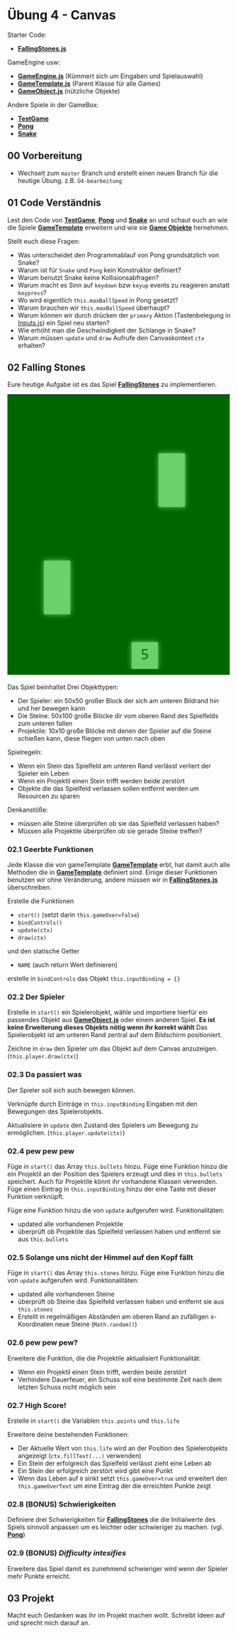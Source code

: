 # Übung 4 - Canvas #

Starter Code:
* **[FallingStones.js](./src/js/games/FallingStones.js)**

GameEngine usw:
* **[GameEngine.js](./src/js/GameEngine.js)** (Kümmert sich um Eingaben und Spielauswahl)
* **[GameTemplate.js](./src/js/games/GameTemplate.js)** (Parent Klasse für alle Games)
* **[GameObject.js](./src/js/GameObject.js)** (nützliche Objekte)

Andere Spiele in der GameBox: 
* **[TestGame](./src/js/games/TestGame.js)**
* **[Pong](./src/js/games/Pong.js)**
* **[Snake](./src/js/games/Snake.js)**

## 00 Vorbereitung ##

* Wechselt zum `master` Branch und erstellt einen neuen Branch für die heutige Übung. z.B. `Ü4-bearbeitung`

## 01 Code Verständnis ##

Lest den Code von **[TestGame](./src/js/games/TestGame.js)**, **[Pong](./src/js/games/Pong.js)** und **[Snake](./src/js/games/Snake.js)** an und schaut euch an wie die Spiele **[GameTemplate](./src/js/games/GameTemplate.js)** erweitern und wie sie **[Game Objekte](./src/js/GameObject.js)** hernehmen.

Stellt euch diese Fragen: 
* Was unterscheidet den Programmablauf von Pong grundsätzlich von Snake?
* Warum ist für `Snake` und `Pong` kein Konstruktor definiert?
* Warum benutzt Snake keine Kollisionsabfragen?
* Warum macht es Sinn auf `keydown` bzw `keyup` events zu reagieren anstatt `keypress`?
* Wo wird eigentlich `this.maxBallSpeed` in Pong gesetzt?
* Warum brauchen wir `this.maxBallSpeed` überhaupt?
* Warum können wir durch drücken der `primary` Aktion (Tastenbelegung in [Inputs.js](./src/js/Inputs.js)) ein Spiel neu starten?
* Wie erhöht man die Geschwindigkeit der Schlange in Snake?
* Warum müssen `update` und `draw` Aufrufe den Canvaskontext `ctx` erhalten?

## 02 Falling Stones ##

Eure heutige Aufgabe ist es das Spiel **[FallingStones](./src/js/games/FallingStones.js)** zu implementieren.

![Falling Stones](./doc/falling_stones_01.PNG)

Das Spiel beinhaltet Drei Objekttypen:
* Der Spieler: ein 50x50 großer Block der sich am unteren Bildrand hin und her bewegen kann
* Die Steine: 50x100 große Blöcke dir vom oberen Rand des Spielfelds zum unteren fallen
* Projektile: 10x10 große Blöcke mit denen der Spieler auf die Steine schießen kann, diese fliegen von unten nach oben

Spielregeln:
* Wenn ein Stein das Spielfeld am unteren Rand verlässt verliert der Spieler ein Leben
* Wenn ein Projektil einen Stein trifft werden beide zerstört
* Objekte die das Spielfeld verlassen sollen entfernt werden um Resourcen zu sparen

Denkanstöße:
* müssen alle Steine überprüfen ob sie das Spielfeld verlassen haben?
* Müssen alle  Projektile überprüfen ob sie gerade Steine treffen?

### 02.1 Geerbte Funktionen ###

Jede Klasse die von gameTemplate **[GameTemplate](./src/js/games/GameTemplate.js)** erbt, hat damit auch alle Methoden die in **[GameTemplate](./src/js/games/GameTemplate.js)** definiert sind.
Einige dieser Funktionen benutzen wir ohne Veränderung, andere müssen wir in **[FallingStones.js](./src/js/games/FallingStones.js)** überschreiben.

Erstelle die Funktionen
* `start()` (setzt darin `this.gameOver=false`)
* `bindControls()` 
* `update(ctx)`
* `draw(ctx)`

und den statische Getter 
* `NAME` (auch return Wert definieren)

erstelle in `bindControls` das Objekt `this.inputBinding = {}`

### 02.2 Der Spieler ###

Erstelle in `start()` ein Spielerobjekt, wähle und importiere hierfür ein passendes Objekt aus **[GameObject.js](./src/js/GameObject.js)** oder einem anderen Spiel. **Es ist keine Erweiterung dieses Objekts nötig wenn ihr korrekt wählt**
Das Spielerobjekt ist am unteren Rand zentral auf dem Bildschirm positioniert.

Zeichne in `draw` den Spieler um das Objekt auf dem Canvas anzuzeigen. (`this.player.draw(ctx)`)

### 02.3 Da passiert was ###

Der Spieler soll sich auch bewegen können.

Verknüpfe durch Einträge in `this.inputBinding` Eingaben mit den Bewegungen des Spielerobjekts.

Aktualisiere in `update` den Zustand des Spielers um Bewegung zu ermöglichen. (`this.player.update(ctx)`)

### 02.4 pew pew pew ###

Füge in `start()` das Array `this.bullets` hinzu.
Füge eine Funktion hinzu die ein Projektil an der Position des Spielers erzeugt und dies in `this.bullets` speichert. Auch für Projektile könnt ihr vorhandene Klassen verwenden.
Füge einen Eintrag in `this.inputBinding` hinzu der eine Taste mit dieser Funktion verknüpft.

Füge eine Funktion hinzu die von `update` aufgerufen wird.
Funktionalitäten:
* updated alle vorhandenen Projektile
* überprüft ob Projektile das Spielfeld verlassen haben und entfernt sie aus `this.bullets`

### 02.5 Solange uns nicht der Himmel auf den Kopf fällt ###

Füge in `start()` das Array `this.stones` hinzu.
Füge eine Funktion hinzu die von `update` aufgerufen wird.
Funktionalitäten:
* updated alle vorhandenen Steine
* überprüft ob Steine das Spielfeld verlassen haben und entfernt sie aus `this.stones`
* Erstellt in regelmäßigen Abständen am oberen Rand an zufälligen x-Koordinaten neue Steine (`Math.random()`)

### 02.6 pew pew pew? ###

Erweitere die Funktion, die die Projektile aktualisiert
Funktionalität:
* Wenn ein Projektil einen Stein trifft, werden beide zerstört
* Verhindere Dauerfeuer, ein Schuss soll eine bestimmte Zeit nach dem letzten Schuss nicht möglich sein

### 02.7 High Score! ###

Erstelle in `start()` die Variablen `this.points` und `this.life`

Erweitere deine bestehenden Funktionen:
* Der Aktuelle Wert von `this.life` wird an der Position des Spielerobjekts angezeigt (`ctx.fillText(...)` verwenden)
* Ein Stein der erfolgreich das Spielfeld verlässt zieht eine Leben ab
* Ein Stein der erfolgreich zerstört wird gibt eine Punkt
* Wenn das Leben auf `0` sinkt setzt `this.gameOver=true` und erweitert den `this.gameOverText` um eine Eintrag der die erreichten Punkte zeigt

### 02.8 (BONUS) Schwierigkeiten ###

Definiere drei Schwierigkeiten für **[FallingStones](./src/js/games/FallingStones.js)** die die Initialwerte des Spiels sinnvoll anpassen um es leichter oder schwieriger zu machen.
(vgl. **[Pong](./src/js/games/Pong.js)**)

### 02.9 (BONUS) *Difficulty intesifies*

Erweitere das Spiel damit es zunehmend schwieriger wird wenn der Spieler mehr Punkte erreicht.

## 03 Projekt ##

Macht euch Gedanken was ihr im Projekt machen wollt.
Schreibt Ideen auf und sprecht mich darauf an.

